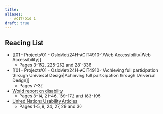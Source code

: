 ```yaml
---
title: 
aliases:
  - ACIT4910-1
draft: true
---
```

## Reading List
- [[01 - Projects/01 - OsloMet/24H-ACIT4910-1/Web Accessibility|Web Accessibility]]
	- Pages 3-152, 225-262 and 281-336
- [[01 - Projects/01 - OsloMet/24H-ACIT4910-1/Achieving full participation through Universal Design|Achieving full participation through Universal Design]]
	- Pages 7-32
- [World report on disability](https://www.who.int/publications/i/item/9789241564182)
	- Pages 3-14, 21-46, 169-172 and 183-195
- [United Nations Usability Articles](https://social.desa.un.org/issues/disability/crpd/convention-on-the-rights-of-persons-with-disabilities-articles)
	- Pages 1-5, 9, 24, 27, 29 and 30